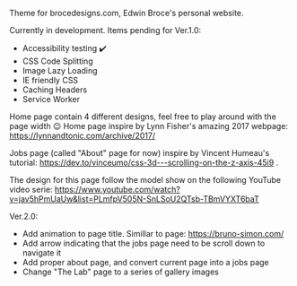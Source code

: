 Theme for brocedesigns.com, Edwin Broce's personal website.

Currently in development. Items pending for Ver.1.0:

* Accessibility testing ✔️ 
* CSS Code Splitting
* Image Lazy Loading
* IE friendly CSS
* Caching Headers
* Service Worker

Home page contain 4 different designs, feel free to play around with the page width 😉
Home page inspire by Lynn Fisher's amazing 2017 webpage: https://lynnandtonic.com/archive/2017/

Jobs page (called "About" page for now) inspire by Vincent Humeau's tutorial: https://dev.to/vinceumo/css-3d---scrolling-on-the-z-axis-45i9 .

The design for this page follow the model show on the following YouTube video serie: https://www.youtube.com/watch?v=jav5hPmUaUw&list=PLmfpV505N-SnLSoU2QTsb-TBmVYXT6baT

Ver.2.0:
* Add animation to page title. Simillar to page: https://bruno-simon.com/
* Add arrow indicating that the jobs page need to be scroll down to navigate it
* Add proper about page, and convert current page into a jobs page
* Change "The Lab" page to a series of gallery images
